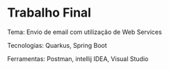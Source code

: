 # Trabalho Final

Tema: Envio de email com utilização de Web Services

Tecnologias: Quarkus, Spring Boot

Ferramentas: Postman, intellij IDEA, Visual Studio
